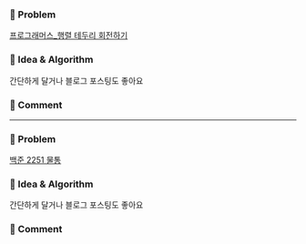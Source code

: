 ### 📕 Problem

[프로그래머스_행렬 테두리 회전하기 ](https://school.programmers.co.kr/learn/courses/30/lessons/77485)  
### 📗 Idea & Algorithm

간단하게 달거나 블로그 포스팅도 좋아요

### 📘 Comment


---

### 📕 Problem

[백준 2251 물통](https://www.acmicpc.net/problem/2251)
### 📗 Idea & Algorithm

간단하게 달거나 블로그 포스팅도 좋아요

### 📘 Comment


